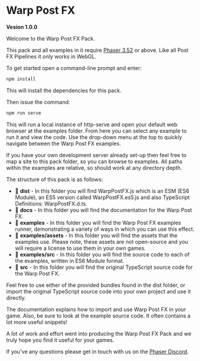 Warp Post FX
============

**Vesion 1.0.0**

Welcome to the Warp Post FX Pack.

This pack and all examples in it require [Phaser 3.52](https://phaser.io) or above. Like all Post FX Pipelines it only works in WebGL.

To get started open a command-line prompt and enter:

```bash
npm install
```

This will install the dependencies for this pack.

Then issue the command:

```bash
npm run serve
```

This will run a local instance of http-serve and open your default web browser at the examples folder. From here you can select any example to run it and view the code. Use the drop-down menu at the top to quickly navigate between the Warp Post FX examples.

If you have your own development server already set-up then feel free to map a site to this pack folder, so you can browse to examples. All paths within the examples are relative, so should work at any directory depth.

The structure of this pack is as follows:

*   📂 **dist** - In this folder you will find WarpPostFX.js which is an ESM (ES6 Module), an ES5 version called WarpPostFX.es5.js and also TypeScript Definitions: WarpPostFX.d.ts.
*   📂 **docs** - In this folder you will find the documentation for the Warp Post FX.
*   📂 **examples** - In this folder you will find the Warp Post FX examples runner, demonstrating a variety of ways in which you can use this effect.
*   📂 **examples/assets** - In this folder you will find the assets that the examples use. Please note, these assets are not open-source and you will require a license to use them in your own games.
*   📂 **examples/src** - In this folder you will find the source code to each of the examples, written in ES6 Module format.
*   📂 **src** - In this folder you will find the original TypeScript source code for the Warp Post FX.

Feel free to use either of the provided bundles found in the dist folder, or import the original TypeScript source code into your own project and use it directly.

The documentation explains how to import and use Warp Post FX in your game. Also, be sure to look at the example source code. It often contains a lot more useful snippets!

A lot of work and effort went into producing the Warp Post FX Pack and we truly hope you find it useful for your games.

If you've any questions please get in touch with us on the [Phaser Discord](https://phaser.io/community/discord).
